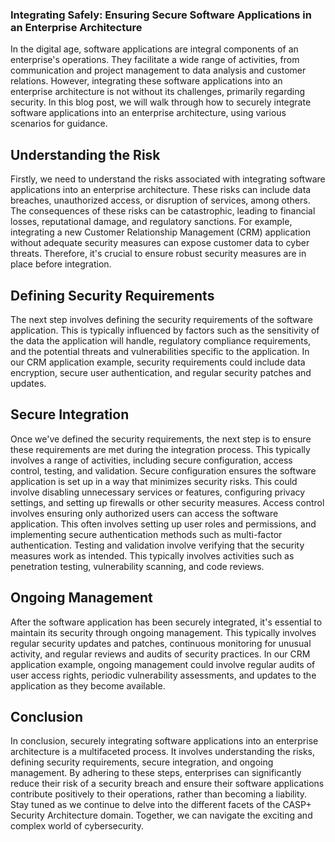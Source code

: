 ### Integrating Safely: Ensuring Secure Software Applications in an Enterprise Architecture

In the digital age, software applications are integral components of an enterprise's operations. They facilitate a wide range of activities, from communication and project management to data analysis and customer relations. However, integrating these software applications into an enterprise architecture is not without its challenges, primarily regarding security. In this blog post, we will walk through how to securely integrate software applications into an enterprise architecture, using various scenarios for guidance.

## Understanding the Risk

Firstly, we need to understand the risks associated with integrating software applications into an enterprise architecture. These risks can include data breaches, unauthorized access, or disruption of services, among others. The consequences of these risks can be catastrophic, leading to financial losses, reputational damage, and regulatory sanctions.
For example, integrating a new Customer Relationship Management (CRM) application without adequate security measures can expose customer data to cyber threats. Therefore, it's crucial to ensure robust security measures are in place before integration.

## Defining Security Requirements

The next step involves defining the security requirements of the software application. This is typically influenced by factors such as the sensitivity of the data the application will handle, regulatory compliance requirements, and the potential threats and vulnerabilities specific to the application.
In our CRM application example, security requirements could include data encryption, secure user authentication, and regular security patches and updates.

## Secure Integration

Once we've defined the security requirements, the next step is to ensure these requirements are met during the integration process. This typically involves a range of activities, including secure configuration, access control, testing, and validation.
Secure configuration ensures the software application is set up in a way that minimizes security risks. This could involve disabling unnecessary services or features, configuring privacy settings, and setting up firewalls or other security measures.
Access control involves ensuring only authorized users can access the software application. This often involves setting up user roles and permissions, and implementing secure authentication methods such as multi-factor authentication.
Testing and validation involve verifying that the security measures work as intended. This typically involves activities such as penetration testing, vulnerability scanning, and code reviews.

## Ongoing Management

After the software application has been securely integrated, it's essential to maintain its security through ongoing management. This typically involves regular security updates and patches, continuous monitoring for unusual activity, and regular reviews and audits of security practices.
In our CRM application example, ongoing management could involve regular audits of user access rights, periodic vulnerability assessments, and updates to the application as they become available.

## Conclusion

In conclusion, securely integrating software applications into an enterprise architecture is a multifaceted process. It involves understanding the risks, defining security requirements, secure integration, and ongoing management. By adhering to these steps, enterprises can significantly reduce their risk of a security breach and ensure their software applications contribute positively to their operations, rather than becoming a liability.
Stay tuned as we continue to delve into the different facets of the CASP+ Security Architecture domain. Together, we can navigate the exciting and complex world of cybersecurity.
